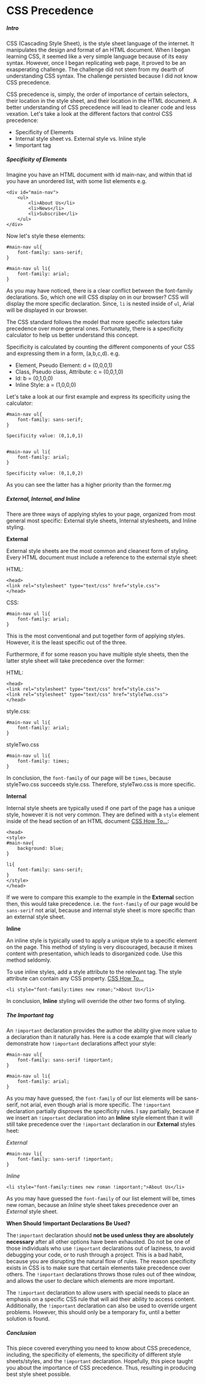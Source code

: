 CSS Precedence
===

##### Intro

CSS (Cascading Style Sheet), is the style sheet language of the internet. It manipulates the design and format of an HTML document. When I began learning CSS, it seemed like a very simple language because of its easy syntax. However, once I began replicating web page, it proved to be an exasperating challenge. The challenge did not stem from my dearth of understanding CSS syntax. The challenge persisted because I did not know CSS precedence. 

CSS precedence is, simply, the order of importance of certain selectors, their location in the style sheet, and their location in the HTML document. A better understanding of CSS precedence will lead to cleaner code and less vexation. Let's take a look at the different factors that control CSS precedence:

* Specificity of Elements
* Internal style sheet vs. External style vs. Inline style
* !important tag


##### Specificity of Elements

Imagine you have an HTML document with id main-nav, and within that id you have an unordered list, with some list elements e.g.

	<div id="main-nav">
		<ul>
			<li>About Us</li>
			<li>News</li>
			<li>Subscribe</li>
		</ul>
	</div>
	
Now let's style these elements:
	
	#main-nav ul{
		font-family: sans-serif;
	}
	
	#main-nav ul li{
		font-family: arial;
	}

As you may have noticed, there is a clear conflict between the font-family declarations. So, which one will CSS display on in our browser? CSS will display the more specific declaration. Since, `li` is nested inside of `ul`, Arial will be displayed in our browser. 

The CSS standard follows the model that more specific selectors take precedence over more general ones. Fortunately, there is a specificity calculator to help us better understand this concept.

Specificity is calculated by counting the different components of your CSS and expressing them in a form, (a,b,c,d). e.g.

* Element, Pseudo Element: d = (0,0,0,1)
* Class, Pseudo class, Attribute: c = (0,0,1,0)
* Id: b = (0,1,0,0)
* Inline Style: a = (1,0,0,0)

Let's take a look at our first example and express its specificity using the calculator:

	#main-nav ul{
		font-family: sans-serif;
	}

	Specificity value: (0,1,0,1)


	#main-nav ul li{
		font-family: arial;
	}
	
	Specificity value: (0,1,0,2)
	
As you can see the latter has a higher priority than the former.mg

##### External, Internal, and Inline

There are three ways of applying styles to your page, organized from most general most specific: External style sheets, Internal stylesheets, and Inline styling. 

**External**

External style sheets are the most common and cleanest  form of styling. Every HTML document must include a reference to the external style sheet:

HTML:

	<head>
	<link rel="stylesheet" type="text/css" href="style.css">
	</head>

CSS:

	#main-nav ul li{
		font-family: arial;
	}
	
This is the most conventional and put together form of applying styles. However, it is the least specific out of the three.

Furthermore, if for some reason you have multiple style sheets, then the latter style sheet will take precedence over the former:

HTML:

	<head>
	<link rel="stylesheet" type="text/css" href="style.css">
	<link rel="stylesheet" type="text/css" href="styleTwo.css">
	</head>

style.css:

	#main-nav ul li{
		font-family: arial;
	}

styleTwo.css

	#main-nav ul li{
		font-family: times;
	}
	
In conclusion, the `font-family` of our page will be `times`, because styleTwo.css succeeds style.css. Therefore, styleTwo.css is more specific. 

**Internal**

Internal style sheets are typically used if one part of the page has a unique style, however it is not very common. They are defined with a `style` element inside of the head section of an HTML document [CSS How To...](http://www.w3schools.com/css/css_howto.asp):


	<head>
	<style>
	#main-nav{
		background: blue;
	}
	
	li{
		font-family: sans-serif;
	}
	</style>
	</head>

If we were to compare this example to the example in the **External** section then, this would take precedence. i.e. the `font-family` of our page would be `sans-serif` not arial, because and internal style sheet is more specific than an external style sheet.

**Inline**

An inline style is typically used to apply a unique style to a specific element on the page. This method of styling is very discouraged, because it mixes content with presentation, which leads to disorganized code. Use this method seldomly.

To use inline styles, add a style attribute to the relevant tag. The style attribute can contain any CSS property. [CSS How To...](http://www.w3schools.com/css/css_howto.asp)

	<li style="font-family:times new roman;">About Us</li>
	
In conclusion, **Inline** styling will override the other two forms of styling.

##### The Important tag

An `!important` declaration provides the author the ability give more value to a declaration than it naturally has. Here is a code example that will clearly demonstrate how `!important` declarations affect your style:

	#main-nav ul{
		font-family: sans-serif !important;
	}
	
	#main-nav ul li{
		font-family: arial;
	}

As you may have guessed, the `font-family` of our list elements will be sans-serif, not arial, even though arial is more specific. The `!important` declaration partially disproves the specificity rules. I say partially, because if we insert an `!important` declaration into an **Inline** style element than it will still take precedence over the `!important` declaration in our **External** styles heet:

*External*
	
	#main-nav li{
		font-family: sans-serif !important;
	}
	
*Inline*

	<li style="font-family:times new roman !important;">About Us</li>
	
As you may have guessed the `font-family` of our list element will be, times new roman, because an *Inline* style sheet takes precedence over an *External* style sheet.

**When Should !important Declarations Be Used?**

The`!important` declaration should **not be used unless they are absolutely necessary** after all other options have been exhausted. Do not be one of those individuals who use `!important` declarations out of laziness, to avoid debugging your code, or to rush through a project. This is a bad habit, because you are disrupting the natural flow of rules. The reason specificity exists in CSS is to make sure that certain elements take precedence over others. The `!important` declarations throws  those rules out of thee window, and allows the user to declare which elements are more important.

The `!important` declaration to allow users with special needs to place an emphasis on a specific CSS rule that will aid their ability to access content. Additionally, the `!important` declaration can also be used to override urgent problems. However, this should only be a temporary fix, until a better solution is found.

##### Conclusion

This piece covered everything you need to know about CSS precedence, including, the specificity of elements, the specificity of different style sheets/styles, and the `!important` declaration. Hopefully, this piece taught you about the importance of CSS precedence. Thus, resulting  in producing best style sheet possible. 


